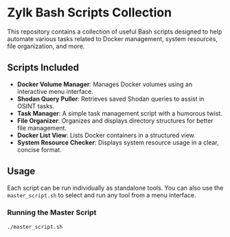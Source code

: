 # Zylk Bash Scripts Collection

This repository contains a collection of useful Bash scripts designed to help automate various tasks related to Docker management, system resources, file organization, and more.

## Scripts Included

- **Docker Volume Manager**: Manages Docker volumes using an interactive menu interface.
- **Shodan Query Puller**: Retrieves saved Shodan queries to assist in OSINT tasks.
- **Task Manager**: A simple task management script with a humorous twist.
- **File Organizer**: Organizes and displays directory structures for better file management.
- **Docker List View**: Lists Docker containers in a structured view.
- **System Resource Checker**: Displays system resource usage in a clear, concise format.

## Usage

Each script can be run individually as standalone tools. You can also use the `master_script.sh` to select and run any tool from a menu interface.

### Running the Master Script

```bash
./master_script.sh
